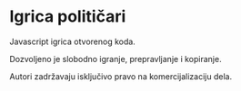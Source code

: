 # Igrica političari

Javascript igrica otvorenog koda. 

Dozvoljeno je slobodno igranje, prepravljanje i kopiranje. 

Autori zadržavaju isključivo pravo na komercijalizaciju dela.
